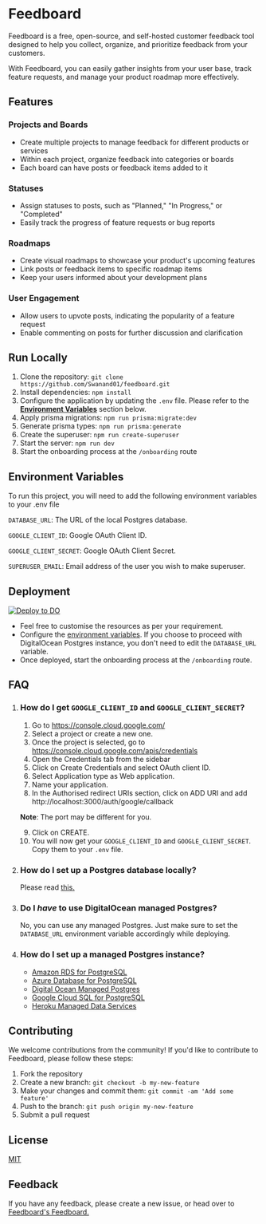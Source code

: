 # Feedboard

Feedboard is a free, open-source, and self-hosted customer feedback tool designed to help you collect, organize, and prioritize feedback from your customers.

With Feedboard, you can easily gather insights from your user base, track feature requests, and manage your product roadmap more effectively.

## Features

### Projects and Boards
- Create multiple projects to manage feedback for different products or services
- Within each project, organize feedback into categories or boards
- Each board can have posts or feedback items added to it

### Statuses
- Assign statuses to posts, such as "Planned," "In Progress," or "Completed"
- Easily track the progress of feature requests or bug reports

### Roadmaps
- Create visual roadmaps to showcase your product's upcoming features
- Link posts or feedback items to specific roadmap items
- Keep your users informed about your development plans

### User Engagement
- Allow users to upvote posts, indicating the popularity of a feature request
- Enable commenting on posts for further discussion and clarification
## Run Locally

1. Clone the repository: `git clone https://github.com/Swanand01/feedboard.git`
2. Install dependencies: `npm install`
3. Configure the application by updating the `.env` file. Please refer to the **[Environment Variables](#environment-variables)**  section below.
4. Apply prisma migrations: `npm run prisma:migrate:dev`
5. Generate prisma types: `npm run prisma:generate`
6. Create the superuser: `npm run create-superuser`
4. Start the server: `npm run dev`
5. Start the onboarding process at the `/onboarding` route


## Environment Variables

To run this project, you will need to add the following environment variables to your .env file

`DATABASE_URL`: The URL of the local Postgres database.

`GOOGLE_CLIENT_ID`: Google OAuth Client ID.

`GOOGLE_CLIENT_SECRET`: Google OAuth Client Secret.

`SUPERUSER_EMAIL`: Email address of the user you wish to make superuser.

## Deployment

[![Deploy to DO](https://www.deploytodo.com/do-btn-blue.svg)](https://cloud.digitalocean.com/apps/new?repo=https://github.com/Swanand01/feedboard/tree/main)

- Feel free to customise the resources as per your requirement.
- Configure the [environment variables](#environment-variables). If you choose to proceed with DigitalOcean Postgres instance, you don't need to edit the `DATABASE_URL` variable.
- Once deployed, start the onboarding process at the `/onboarding` route.


## FAQ

1. ### How do I get `GOOGLE_CLIENT_ID` and `GOOGLE_CLIENT_SECRET`?

    1. Go to https://console.cloud.google.com/
    2. Select a project or create a new one.
    3. Once the project is selected, go to https://console.cloud.google.com/apis/credentials
    4. Open the Credentials tab from the sidebar
    5. Click on Create Credentials and select OAuth client ID.
    6. Select Application type as Web application.
    7. Name your application.
    8. In the Authorised redirect URIs section, click on ADD URI and add http://localhost:3000/auth/google/callback

    **Note**: The port may be different for you.

    9. Click on CREATE.
    10. You will now get your `GOOGLE_CLIENT_ID` and `GOOGLE_CLIENT_SECRET`. Copy them to your `.env` file.

2. ### How do I set up a Postgres database locally?

    Please read [this.](https://www.prisma.io/dataguide/postgresql/setting-up-a-local-postgresql-database)

3. ### Do I *have* to use DigitalOcean managed Postgres?

    No, you can use any managed Postgres. Just make sure to set the `DATABASE_URL` environment variable accordingly while deploying.

4. ### How do I set up a managed Postgres instance?

    - [Amazon RDS for PostgreSQL](https://aws.amazon.com/rds/postgresql/)
    - [Azure Database for PostgreSQL](https://azure.microsoft.com/en-us/products/postgresql/#overview)
    - [Digital Ocean Managed Postgres](https://www.digitalocean.com/products/managed-databases-postgresql)
    - [Google Cloud SQL for PostgreSQL](https://cloud.google.com/sql/docs/postgres/)
    - [Heroku Managed Data Services](https://www.heroku.com/managed-data-services)

## Contributing

We welcome contributions from the community! If you'd like to contribute to Feedboard, please follow these steps:

1. Fork the repository
2. Create a new branch: `git checkout -b my-new-feature`
3. Make your changes and commit them: `git commit -am 'Add some feature'`
4. Push to the branch: `git push origin my-new-feature`
5. Submit a pull request
## License

[MIT](https://choosealicense.com/licenses/mit/)


## Feedback

If you have any feedback, please create a new issue, or head over to [Feedboard's Feedboard.](https://feedboard-sr8bt.ondigitalocean.app/)

